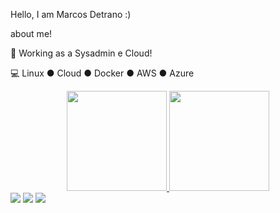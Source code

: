 Hello, I am Marcos Detrano :)

about me!

💼 Working as a Sysadmin e Cloud!

💻 Linux ● Cloud ● Docker ● AWS ● Azure


<div align="center">
  <a href="https://github.com/msdetrano">
  <img height="160em" src="https://github-readme-stats.vercel.app/api?username=msdetrano&show_icons=true&theme=dracula&include_all_commits=true&count_private=true"/>
  <img height="160em" src="https://github-readme-stats.vercel.app/api/top-langs/?username=msdetrano&layout=compact&langs_count=7&theme=dracula"/>
</div>

  
<div> 
    <a href="https://www.instagram.com/marcosdetrano" target="_blank"><img src="https://img.shields.io/badge/-Instagram-%23E4405F?style=for-the-badge&logo=instagram&logoColor=white" target="_blank"></a>
 	   <a href = "mailto:marcos.detrano@outlook.com"><img src="https://img.shields.io/badge/-Gmail-%23333?style=for-the-badge&logo=gmail&logoColor=white" target="_blank"></a>
  <a href="https://www.linkedin.com/in/mdetrano" target="_blank"><img src="https://img.shields.io/badge/-LinkedIn-%230077B5?style=for-the-badge&logo=linkedin&logoColor=white" target="_blank"></a> 
</div>
